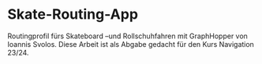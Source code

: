 # Skate-Routing-App
Routingprofil fürs Skateboard –und Rollschuhfahren mit GraphHopper von Ioannis Svolos. Diese Arbeit ist als Abgabe gedacht für den Kurs Navigation 23/24.
